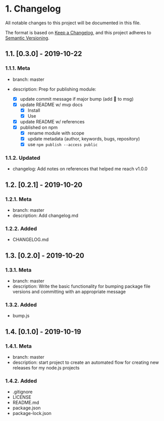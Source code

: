 # 1. Changelog

All notable changes to this project will be documented in this file.

The format is based on [Keep a Changelog](https://keepachangelog.com/en/1.0.0/),
and this project adheres to [Semantic Versioning](https://semver.org/spec/v2.0.0.html).

## 1.1. [0.3.0] - 2019-10-22

### 1.1.1. Meta

- branch: master
- description: Prep for publishing module:

  - [x] update commit message if major bump (add 🚢 to msg)
  - [x] update README w/ mvp docs
    - [x] Install
    - [x] Use
  - [x] update README w/ references
  - [x] published on npm
    - [x] rename module with scope
    - [x] update metadata (author, keywords, bugs, repository)
    - [x] use `npm publish --access public`

### 1.1.2. Updated

- changelog: Add notes on references that helped me reach v1.0.0

## 1.2. [0.2.1] - 2019-10-20

### 1.2.1. Meta

- branch: master
- description: Add changelog.md

### 1.2.2. Added

- CHANGELOG.md

## 1.3. [0.2.0] - 2019-10-20

### 1.3.1. Meta

- branch: master
- description: Write the basic functionality for bumping package file versions and committing with an appropriate message

### 1.3.2. Added

- bump.js

## 1.4. [0.1.0] - 2019-10-19

### 1.4.1. Meta

- branch: master
- description: start project to create an automated flow for creating new releases for my node.js projects

### 1.4.2. Added

- .gitignore
- LICENSE
- README.md
- package.json
- package-lock.json
